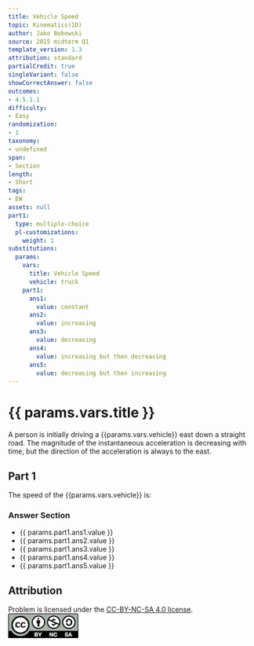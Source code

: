 ```yaml
---
title: Vehicle Speed
topic: Kinematics(1D)
author: Jake Bobowski
source: 2015 midterm Q1
template_version: 1.3
attribution: standard
partialCredit: true
singleVariant: false
showCorrectAnswer: false
outcomes:
- 4.5.1.1
difficulty:
- Easy
randomization:
- 1
taxonomy:
- undefined
span:
- Section
length:
- Short
tags:
- EW
assets: null
part1:
  type: multiple-choice
  pl-customizations:
    weight: 1
substitutions:
  params:
    vars:
      title: Vehicle Speed
      vehicle: truck
    part1:
      ans1:
        value: constant
      ans2:
        value: increasing
      ans3:
        value: decreasing
      ans4:
        value: increasing but then decreasing
      ans5:
        value: decreasing but then increasing
---
```

# {{ params.vars.title }}
A person is initially driving a {{params.vars.vehicle}} east down a straight road.
The magnitude of the instantaneous acceleration is decreasing with time, but the direction of the acceleration is always to the east.

## Part 1

The speed of the {{params.vars.vehicle}} is:

### Answer Section

- {{ params.part1.ans1.value }}
- {{ params.part1.ans2.value }}
- {{ params.part1.ans3.value }}
- {{ params.part1.ans4.value }}
- {{ params.part1.ans5.value }}

## Attribution

Problem is licensed under the [CC-BY-NC-SA 4.0 license](https://creativecommons.org/licenses/by-nc-sa/4.0/).<br> ![The Creative Commons 4.0 license requiring attribution-BY, non-commercial-NC, and share-alike-SA license.](https://raw.githubusercontent.com/firasm/bits/master/by-nc-sa.png)